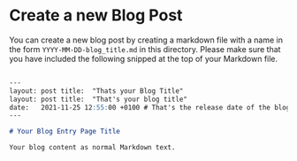 # Create a new Blog Post

You can create a new blog post by creating a markdown file with a name in the form `YYYY-MM-DD-blog_title.md` in this
directory. Please make sure that you have included the following snipped at the top of your Markdown file.

```markdown

---
layout: post title:  "Thats your Blog Title"
layout: post title:  "That's your blog title"
date:   2021-11-25 12:55:00 +0100 # That's the release date of the blog entry categories: some_category
---

# Your Blog Entry Page Title

Your blog content as normal Markdown text.

```

